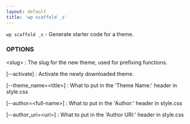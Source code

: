 ```yaml
---
layout: default
title: 'wp scaffold _s'
---
```


`wp scaffold _s` - Generate starter code for a theme.

### OPTIONS

&lt;slug&gt;
: The slug for the new theme, used for prefixing functions.

[--activate]
: Activate the newly downloaded theme.

[--theme_name=&lt;title&gt;]
: What to put in the 'Theme Name:' header in style.css

[--author=&lt;full-name&gt;]
: What to put in the 'Author:' header in style.css

[--author_uri=&lt;uri&gt;]
: What to put in the 'Author URI:' header in style.css


